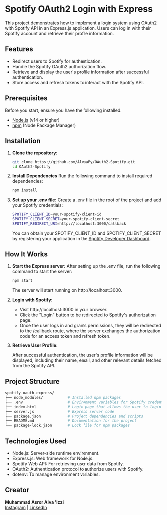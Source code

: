 # Spotify OAuth2 Login with Express

This project demonstrates how to implement a login system using OAuth2 with Spotify API in an Express.js application. Users can log in with their Spotify account and retrieve their profile information.

## Features

- Redirect users to Spotify for authentication.
- Handle the Spotify OAuth2 authorization flow.
- Retrieve and display the user's profile information after successful authentication.
- Store access and refresh tokens to interact with the Spotify API.

## Prerequisites

Before you start, ensure you have the following installed:

- [Node.js](https://nodejs.org/) (v14 or higher)
- [npm](https://npmjs.com/) (Node Package Manager)

## Installation

1. **Clone the repository**:

   ```bash
   git clone https://github.com/AlvaaPy/OAuth2-Spotify.git
   cd OAuth2-Spotify

2. **Install Dependencies**
   Run the following command to install required dependencies:

   ```bash
   npm install

3. **Set up your .env file:**
   Create a .env file in the root of the project and add your Spotify credentials:

   ```bash
   SPOTIFY_CLIENT_ID=your-spotify-client-id
   SPOTIFY_CLIENT_SECRET=your-spotify-client-secret
   SPOTIFY_REDIRECT_URI=http://localhost:3000/callback
   ```

   You can obtain your SPOTIFY_CLIENT_ID and SPOTIFY_CLIENT_SECRET by registering your application in the [Spotify Developer Dashboard](https://developer.spotify.com/).

## How It Works
1. **Start the Express server:**
   After setting up the .env file, run the following command to start the server:

   ```bash
   npm start
   ```
   The server will start running on http://localhost:3000.

2. **Login with Spotify:**
   
   - Visit http://localhost:3000 in your browser.
   - Click the "Login" button to be redirected to Spotify's authorization page.
   - Once the user logs in and grants permissions, they will be redirected to the /callback route, where the server exchanges the authorization code for an access token and refresh token.

3. **Retrieve User Profile:**
   
   After successful authentication, the user's profile information will be displayed, including their name, email, and other relevant details fetched from the Spotify API.

## Project Structure
```bash
spotify-oauth-express/
├── node_modules/           # Installed npm packages
├── .env                    # Environment variables for Spotify credentials
├── index.html              # Login page that allows the user to login via Spotify
├── server.js               # Express server code
├── package.json            # Project dependencies and scripts
├── README.md               # Documentation for the project
└── package-lock.json       # Lock file for npm packages
```

## Technologies Used
- Node.js: Server-side runtime environment.
- Express.js: Web framework for Node.js.
- Spotify Web API: For retrieving user data from Spotify.
- OAuth2: Authentication protocol to authorize users with Spotify.
- dotenv: To manage environment variables.

## Creator
**Muhammad Asror Alva 'Izzi**  
[Instagram](https://www.instagram.com/asroralva/) | [LinkedIn](https://www.linkedin.com/in/asroralva/)



